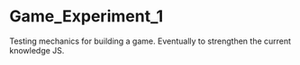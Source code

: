 # Game_Experiment_1
Testing mechanics for building a game. Eventually to strengthen the current knowledge JS.

